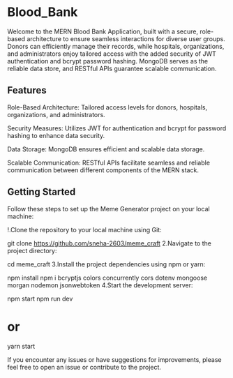 # Blood_Bank

Welcome to the MERN Blood Bank Application, built with a secure, role-based architecture to ensure seamless interactions for diverse user groups. Donors can efficiently manage their records, while hospitals, organizations, and administrators enjoy tailored access with the added security of JWT authentication and bcrypt password hashing. MongoDB serves as the reliable data store, and RESTful APIs guarantee scalable communication.

## Features
Role-Based Architecture: Tailored access levels for donors, hospitals, organizations, and administrators.

Security Measures: Utilizes JWT for authentication and bcrypt for password hashing to enhance data security.

Data Storage: MongoDB ensures efficient and scalable data storage.

Scalable Communication: RESTful APIs facilitate seamless and reliable communication between different components of the MERN stack.

## Getting Started

Follow these steps to set up the Meme Generator project on your local machine:

!.Clone the repository to your local machine using Git:

git clone https://github.com/sneha-2603/meme_craft
2.Navigate to the project directory:

cd meme_craft
3.Install the project dependencies using npm or yarn:

npm install
npm i bcryptjs colors concurrently cors dotenv mongoose morgan nodemon jsonwebtoken
4.Start the development server:

npm start
npm run dev
# or
yarn start

 If you encounter any issues or have suggestions for improvements, please feel free to open an issue or contribute to the project.
